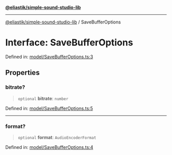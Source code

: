 [**@eliastik/simple-sound-studio-lib**](../README.md)

***

[@eliastik/simple-sound-studio-lib](../README.md) / SaveBufferOptions

# Interface: SaveBufferOptions

Defined in: [model/SaveBufferOptions.ts:3](https://github.com/Eliastik/simple-sound-studio-lib/blob/60b9836d136e9d592a3776074f50f23331ab09fc/lib/model/SaveBufferOptions.ts#L3)

## Properties

### bitrate?

> `optional` **bitrate**: `number`

Defined in: [model/SaveBufferOptions.ts:5](https://github.com/Eliastik/simple-sound-studio-lib/blob/60b9836d136e9d592a3776074f50f23331ab09fc/lib/model/SaveBufferOptions.ts#L5)

***

### format?

> `optional` **format**: `AudioEncoderFormat`

Defined in: [model/SaveBufferOptions.ts:4](https://github.com/Eliastik/simple-sound-studio-lib/blob/60b9836d136e9d592a3776074f50f23331ab09fc/lib/model/SaveBufferOptions.ts#L4)

